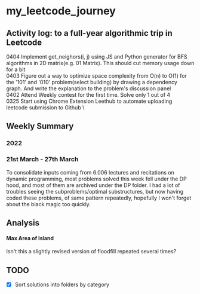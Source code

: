 # my_leetcode_journey
## Activity log: to a full-year algorithmic trip in Leetcode 
0404 Implement get_neighors(i, j) using JS and Python generator for BFS algorithms in 2D matrix(e.g. 01 Matrix). This should cut memory usage down for a bit \
0403 Figure out a way to optimize space complexity from O(n) to O(1) for the '101' and '010' problem(select building) by drawing a dependency graph. And write the explanation to the problem's discussion panel \
0402 Attend Weekly contest for the first time. Solve only 1 out of 4 \
0325 Start using Chrome Extension Leethub to automate uploading leetcode submission to Github \

## Weekly Summary
### 2022
### 21st March - 27th March 
To consolidate inputs coming from 6.006 lectures and recitations on dynamic programming, most problems solved this week fell under the DP hood, and most of them are archived under the DP folder. I had a lot of troubles seeing the subproblems/optimal substructures, but now having coded these problems, of same pattern repeatedly, hopefully I won't forget about the black magic too quickly. 

## Analysis

#### Max Area of Island
Isn't this a slightly revised version of floodfill repeated several times?

## TODO  
- [x] Sort solutions into folders by category
